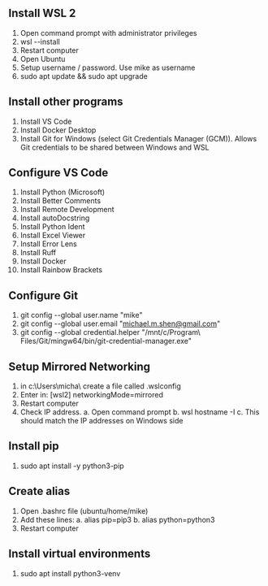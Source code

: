 ## Install WSL 2
1. Open command prompt with administrator privileges
2. wsl --install
3. Restart computer
4. Open Ubuntu
5. Setup username / password.  Use mike as username
6. sudo apt update && sudo apt upgrade

## Install other programs
1. Install VS Code
2. Install Docker Desktop
3. Install Git for Windows (select Git Credentials Manager (GCM)).  Allows Git credentials to be shared between Windows and WSL

## Configure VS Code
1. Install Python (Microsoft)
2. Install Better Comments
3. Install Remote Development
4. Install autoDocstring
5. Install Python Ident
6. Install Excel Viewer
7. Install Error Lens
8. Install Ruff
9. Install Docker
10. Install Rainbow Brackets


## Configure Git
1. git config --global user.name "mike"
2. git config --global user.email "michael.m.shen@gmail.com"
3. git config --global credential.helper "/mnt/c/Program\ Files/Git/mingw64/bin/git-credential-manager.exe"

## Setup Mirrored Networking
1. in c:\Users\micha\   create a file called .wslconfig
2. Enter in:
[wsl2]
networkingMode=mirrored
3. Restart computer
4. Check IP address.
    a. Open command prompt
    b. wsl hostname -I
    c. This should match the IP addresses on Windows side

## Install pip
1. sudo apt install -y python3-pip

## Create alias
1. Open .bashrc file (ubuntu/home/mike)
2. Add these lines:
    a. alias pip=pip3
    b. alias python=python3
3. Restart computer

## Install virtual environments
1. sudo apt install python3-venv